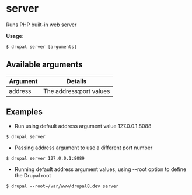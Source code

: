 # server
Runs PHP built-in web server

**Usage:**
```
$ drupal server [arguments] 
```

## Available arguments
Argument | Details
---------|-------------
address | The address:port values

## Examples
* Run using default address argument value 127.0.0.1.8088
```
$ drupal server
```
* Passing address argument to use a different port number
```
$ drupal server 127.0.0.1:8089
```
* Running default address argument values, using --root option to define the Drupal root
```
$ drupal --root=/var/www/drupal8.dev server
```
